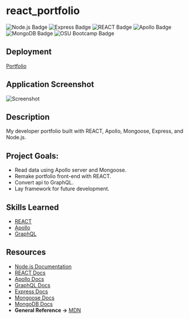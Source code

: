 # react_portfolio

![Node.js Badge](https://img.shields.io/badge/JavaScript-Node.js-green) ![Express Badge](https://img.shields.io/badge/Node.js-Express-green) ![REACT Badge](https://img.shields.io/badge/Framework-REACT-green) ![Apollo Badge](https://img.shields.io/badge/Server-Apollo-green) ![MongoDB Badge](https://img.shields.io/badge/DB-MongoDB-blue) ![OSU Bootcamp Badge](https://img.shields.io/badge/OSU-Bootcamp-red)

## Deployment
[Portfolio](https://ethanharsh.com)

## Application Screenshot

![Screenshot](react_portfolio/public/img/screenshot.png)

## Description

My developer portfolio built with REACT, Apollo, Mongoose, Express, and Node.js.

## Project Goals:

- Read data using Apollo server and Mongoose.
- Remake portfolio front-end with REACT.
- Convert api to GraphQL.
- Lay framework for future development.

## Skills Learned

- [REACT](https://reactjs.org/)
- [Apollo](https://www.apollographql.com/)
- [GraphQL](https://graphql.org/)


## Resources

- [Node.js Documentation](https://nodejs.org/en/docs/)
- [REACT Docs](https://reactjs.org/docs/getting-started.html)
- [Apollo Docs](https://www.apollographql.com/docs/)
- [GraphQL Docs](https://graphql.org/learn/)
- [Express Docs](https://expressjs.com/en/guide/routing.html)
- [Mongoose Docs](https://mongoosejs.com/docs/api.html)
- [MongoDB Docs](https://docs.mongodb.com/guides/)
- **General Reference ->** [MDN](https://developer.mozilla.org/en-US/)
